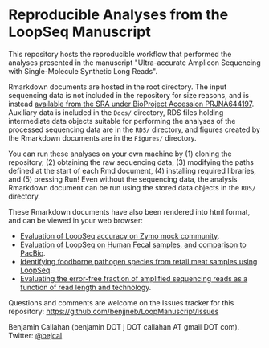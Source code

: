 # Reproducible Analyses from the LoopSeq Manuscript

This repository hosts the reproducible workflow that performed the analyses presented in the manuscript "Ultra-accurate Amplicon Sequencing with Single-Molecule Synthetic Long Reads".

Rmarkdown documents are hosted in the root directory. The input sequencing data is not included in the repository for size reasons, and is instead [available from the SRA under BioProject Accession PRJNA644197](https://www.ncbi.nlm.nih.gov/sra/?term=PRJNA644197). Auxiliary data is included in the `Docs/` directory, RDS files holding intermediate data objects suitable for performing the analyses of the processed sequencing data are in the `RDS/` directory, and figures created by the Rmarkdown documents are in the `Figures/` directory. 

You can run these analyses on your own machine by (1) cloning the repository, (2) obtaining the raw sequencing data, (3) modifying the paths defined at the start of each Rmd document, (4) installing required libraries, and (5) pressing Run! Even without the sequencing data, the analysis Rmarkdown document can be run using the stored data objects in the `RDS/` directory.

These Rmarkdown documents have also been rendered into html format, and can be viewed in your web browser:

* [Evaluation of LoopSeq accuracy on Zymo mock community](https://benjjneb.github.io/LoopManuscript/LoopMS_16S_Zymo.html).
* [Evaluation of LoopSeq on Human Fecal samples, and comparison to PacBio](https://benjjneb.github.io/LoopManuscript/LoopMS_16S_Fecal.html).
* [Identifying foodborne pathogen species from retail meat samples using LoopSeq](https://benjjneb.github.io/LoopManuscript/LoopMS_16S_Meat.html).
* [Evaluating the error-free fraction of amplified sequencing reads as a function of read length and technology](https://benjjneb.github.io/LoopManuscript/ErrorFreeByLength.html).

Questions and comments are welcome on the Issues tracker for this repository: https://github.com/benjjneb/LoopManuscript/issues

Benjamin Callahan (benjamin DOT j DOT callahan AT gmail DOT com). Twitter: [\@bejcal](https://twitter.com/bejcal)
